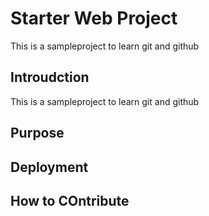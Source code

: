 # Starter Web Project
This is a sampleproject to learn git and github

## Introudction
This is a sampleproject to learn git and github


## Purpose

## Deployment

## How to COntribute
